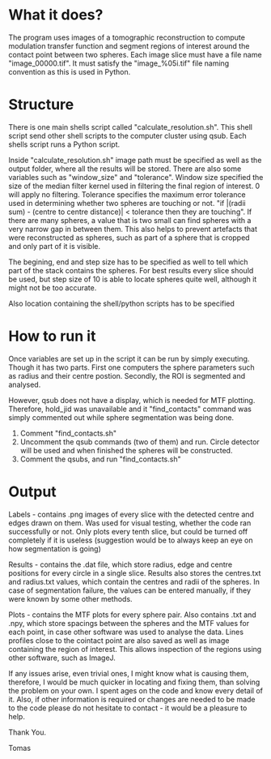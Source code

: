 # What it does?

The program uses images of a tomographic reconstruction to compute modulation transfer function and segment regions of interest around the contact point between two spheres. Each image slice must have a file name "image_00000.tif". It must satisfy the "image_%05i.tif" file naming convention as this is used in Python.

# Structure

There is one main shells script called "calculate_resolution.sh". This shell script send other shell scripts to the computer cluster using qsub. Each shells script  runs a Python script.

Inside "calculate_resolution.sh" image path must be specified as well as the output folder, where all the results will be stored. There are also some variables such as "window_size" and "tolerance". Window size specified the size of the median filter kernel used in filtering the final region of interest. 0 will apply no filtering. Tolerance specifies the maximum error tolerance used in determining whether two spheres are touching or not. "if |(radii sum) - (centre to centre distance)| < tolerance then they are touching". If there are many spheres, a value that is two small can find spheres with a very narrow gap in between them. This also helps to prevent artefacts that were reconstructed as spheres, such as part of a sphere that is cropped and only part of it is visible.

The begining, end and step size has to be specified as well to tell which part of the stack contains the spheres. For best results every slice should be used, but step size of 10 is able to locate spheres quite well, although it might not be too accurate.

Also location containing the shell/python scripts has to be specified

# How to run it

Once variables are set up in the script it can be run by simply executing. Though it has two parts. First one computers the sphere parameters such as radius and their centre postion. Secondly, the ROI is segmented and analysed.

However, qsub does not have a display, which is needed for MTF plotting. Therefore, hold_jid was unavailable and it "find_contacts" command was simply commented out while sphere segmentation was being done.

1. Comment "find_contacts.sh" 
2. Uncomment the qsub commands (two of them) and run. Circle detector will be used and when finished the spheres will be constructed.
3. Comment the qsubs, and run "find_contacts.sh"


# Output

Labels - contains .png images of every slice  with the detected centre and edges drawn on them. Was used for visual testing, whether the code ran successfully or not. Only plots every tenth slice, but could be turned off completely if it is useless (suggestion would be to always keep an eye on how segmentation is going)

Results - contains the .dat file, which store radius, edge and centre positions for every circle in a single slice. Results also stores the centres.txt and radius.txt values, which contain the centres and radii of the spheres. In case of segmentation failure, the values can be entered manually, if they were known by some other methods.

Plots - contains the MTF plots for every sphere pair. Also contains .txt and .npy, which store spacings between the spheres and the MTF values for each point, in case other software was used to analyse the data. Lines profiles close to the cointact point are also saved as well as image containing the region of interest. This allows inspection of the regions using other software, such as ImageJ.

If any issues arise, even trivial ones, I might know what is causing them, therefore, I would be much quicker in locating and fixing them, than solving the problem on your own. I spent ages on the code and know every detail of it. Also, if other information is required or changes are needed to be made to the code please do not hesitate to contact - it would be a pleasure to help.

Thank You.

Tomas


